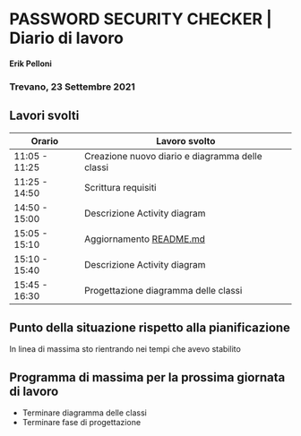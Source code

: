 # PASSWORD SECURITY CHECKER | Diario di lavoro
#### Erik Pelloni
### Trevano, 23 Settembre 2021

## Lavori svolti


|Orario        |Lavoro svolto                                                   |
|--------------|----------------------------------------------------------------|
|11:05 - 11:25 |Creazione nuovo diario e diagramma delle classi                 |
|11:25 - 14:50 |Scrittura requisiti                                             |
|14:50 - 15:00 |Descrizione Activity diagram                                    |
|15:05 - 15:10 |Aggiornamento [README.md](../README.md)                         |
|15:10 - 15:40 |Descrizione Activity diagram                                    |
|15:45 - 16:30 |Progettazione diagramma delle classi                            |

[//]: <> (##  Problemi riscontrati e soluzioni adottate)


##  Punto della situazione rispetto alla pianificazione
In linea di massima sto rientrando nei tempi che avevo stabilito

## Programma di massima per la prossima giornata di lavoro
+ Terminare diagramma delle classi
+ Terminare fase di progettazione